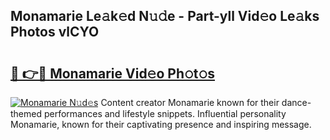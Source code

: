 ## Monamarie Le𝚊k𝚎d N𝚞𝚍e - Part-yll Vid𝚎o Le𝚊ks Photos vlCYO

# <h2><a href="http://fbfvv2q.evod.top/?m=Monamarie">🔗 👉🔴 Monamarie Vid𝚎o Ph𝚘t𝚘s</a></h2>

[![Monamarie N𝚞d𝚎s](https://i.imgur.com/8V9OHl7.gif)](http://fbfvv2q.evod.top/?m=Monamarie)
Content creator Monamarie known for their dance-themed performances and lifestyle snippets. Influential personality Monamarie, known for their captivating presence and inspiring message. 

